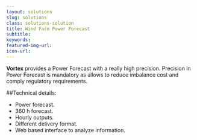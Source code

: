 ```yaml
---
layout: solutions
slug: solutions
class: solutions-solution
title: Wind Farm Power Forecast
subtitle:
keywords: 
featured-img-url: 
icon-url: 
---
```


<p class="lead"><strong>Vortex</strong> provides a Power Forecast with a really high precision. Precision in Power Forecast is mandatory as allows to reduce imbalance cost and comply regulatory requirements.</p>

##Technical details:

- Power forecast.
- 360 h forecast.
- Hourly outputs.
- Different delivery format.
- Web based interface to analyze information.